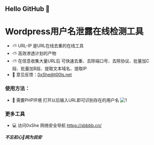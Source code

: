 ## Hello GitHub  👋


# Wordpress用户名泄露在线检测工具
- ⛅ URL-IP 是URL在线去重的在线工具
- ⛅ 高效渗透计划的产物
- ⛅ 在信息收集大量URL后 可快速去重、去除端口号、去除协议、批量加C段、批量加B段、提取文本域名、提取IP 
- 📧 意见反馈：0xShe@t00ls.net

### 使用方法：
- 🍺 需要PHP环境 打开以后输入URL即可识别存在的用户名
![1](https://user-images.githubusercontent.com/89628734/230257173-e3068394-a0f6-4edc-aeb0-d7d2bd6d0f5f.png)


### 更多工具
- 💻 访问0xShe 网络安全导航 https://sbbbb.cn/





***不忘初心🔰网为民安***

